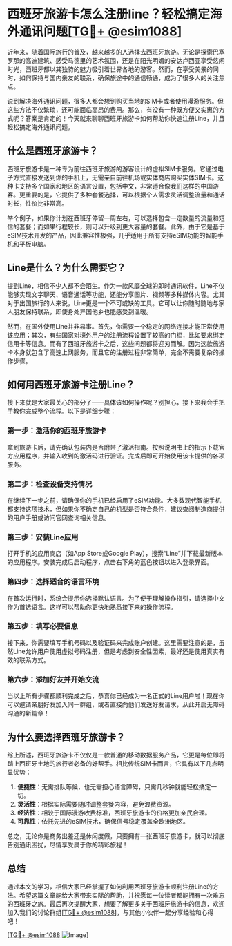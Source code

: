 # 西班牙旅游卡怎么注册line？轻松搞定海外通讯问题[[TG💪+ @esim1088](https://t.me/s/esim1088)]

近年来，随着国际旅行的普及，越来越多的人选择去西班牙旅游。无论是探索巴塞罗那的高迪建筑、感受马德里的艺术氛围，还是在阳光明媚的安达卢西亚享受悠闲时光，西班牙都以其独特的魅力吸引着世界各地的游客。然而，在享受美景的同时，如何保持与国内亲友的联系，确保旅途中的通信畅通，成为了很多人的关注焦点。

说到解决海外通讯问题，很多人都会想到购买当地的SIM卡或者使用漫游服务。但这些方法不仅繁琐，还可能面临高昂的费用。那么，有没有一种既方便又实惠的方式呢？答案是肯定的！今天就来聊聊西班牙旅游卡如何帮助你快速注册Line，并且轻松搞定海外通讯问题。

## 什么是西班牙旅游卡？

西班牙旅游卡是一种专为前往西班牙旅游的游客设计的虚拟SIM卡服务。它通过电子方式直接发送到你的手机上，无需亲自前往机场或实体商店购买实体SIM卡。这种卡支持多个国家和地区的语言设置，包括中文，非常适合像我们这样的中国游客。更重要的是，它提供了多种套餐选择，可以根据个人需求灵活调整流量和通话时长，性价比非常高。

举个例子，如果你计划在西班牙停留一周左右，可以选择包含一定数量的流量和短信的套餐；而如果行程较长，则可以升级到更大容量的套餐。此外，由于它是基于eSIM技术开发的产品，因此兼容性极强，几乎适用于所有支持eSIM功能的智能手机和平板电脑。

## Line是什么？为什么需要它？

提到Line，相信不少人都不会陌生。作为一款风靡全球的即时通讯软件，Line不仅能够实现文字聊天、语音通话等功能，还能分享图片、视频等多种媒体内容。尤其对于出国旅行的人来说，Line更是一个不可或缺的工具。它可以让你随时随地与家人朋友保持联系，即使身处异国他乡也能感受到温暖。

然而，在国外使用Line并非易事。首先，你需要一个稳定的网络连接才能正常使用该应用；其次，有些国家对境外用户的注册流程设置了较高的门槛，比如要求绑定信用卡等信息。而有了西班牙旅游卡之后，这些问题都将迎刃而解。因为这款旅游卡本身就包含了高速上网服务，而且它的注册过程非常简单，完全不需要复杂的操作步骤。

## 如何用西班牙旅游卡注册Line？

接下来就是大家最关心的部分了——具体该如何操作呢？别担心，接下来我会手把手教你完成整个流程。以下是详细步骤：

### 第一步：激活你的西班牙旅游卡
拿到旅游卡后，请先确认包装内是否附带了激活指南。按照说明书上的指示下载官方应用程序，并输入收到的激活码进行验证。完成后即可开始使用该卡提供的各项服务。

### 第二步：检查设备支持情况
在继续下一步之前，请确保你的手机已经启用了eSIM功能。大多数现代智能手机都支持这项技术，但如果你不确定自己的机型是否符合条件，建议查阅制造商提供的用户手册或访问官网查询相关信息。

### 第三步：安装Line应用
打开手机的应用商店（如App Store或Google Play），搜索“Line”并下载最新版本的应用程序。安装完成后启动程序，点击右下角的蓝色按钮以进入登录界面。

### 第四步：选择适合的语言环境
在首次运行时，系统会提示你选择默认语言。为了便于理解操作指引，请选择中文作为首选语言。这样可以帮助你更快地熟悉接下来的操作流程。

### 第五步：填写必要信息
接下来，你需要填写手机号码以及验证码来完成账户创建。这里需要注意的是，虽然Line允许用户使用虚拟号码注册，但是考虑到安全性因素，最好还是使用真实有效的联系方式。

### 第六步：添加好友并开始交流
当以上所有步骤都顺利完成之后，恭喜你已经成为一名正式的Line用户啦！现在你可以邀请亲朋好友加入同一群组，或者直接向他们发送好友请求，从此开启无障碍沟通的新篇章！

## 为什么要选择西班牙旅游卡？

综上所述，西班牙旅游卡不仅仅是一款普通的移动数据服务产品，它更是每位即将踏上西班牙土地的旅行者必备的好帮手。相比传统SIM卡而言，它具有以下几点明显优势：

1. **便捷性**：无需排队等候，也无需担心语言障碍，只需几秒钟就能轻松搞定一切。
2. **灵活性**：根据实际需要随时调整套餐内容，避免浪费资源。
3. **经济性**：相较于国际漫游收费标准，西班牙旅游卡的价格更加亲民合理。
4. **可靠性**：依托先进的eSIM技术，确保信号稳定覆盖全欧洲地区。

总之，无论你是商务出差还是休闲度假，只要拥有一张西班牙旅游卡，就可以彻底告别通讯困扰，尽情享受属于你的精彩旅程！

## 总结

通过本文的学习，相信大家已经掌握了如何利用西班牙旅游卡顺利注册Line的方法。希望这篇文章能给大家带来实际的帮助，并祝愿每一位读者都能拥有一次难忘的西班牙之旅。最后再次提醒大家，想要了解更多关于西班牙旅游卡的信息，欢迎加入我们的讨论群组[[TG💪+ @esim1088](https://t.me/s/esim1088)]，与其他小伙伴一起分享经验和心得吧！

[[TG💪+ @esim1088](https://t.me/s/esim1088) ![Image](https://i.postimg.cc/4NQfJmqS/Snipaste-2025-05-13-00-14-12.png)]